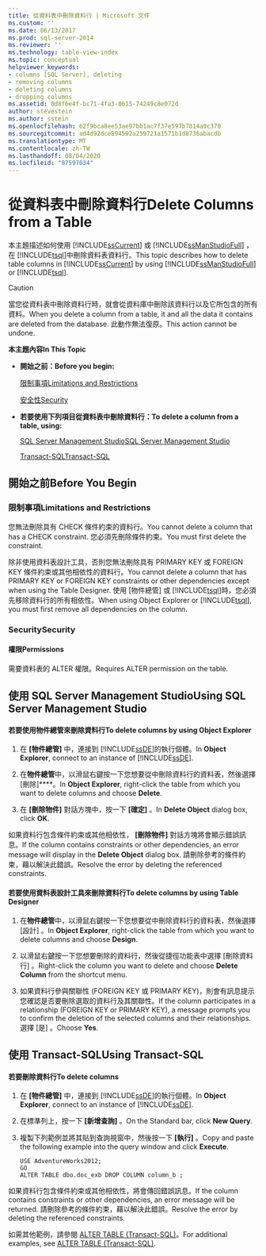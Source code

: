 ```yaml
---
title: 從資料表中刪除資料行 | Microsoft 文件
ms.custom: ''
ms.date: 06/13/2017
ms.prod: sql-server-2014
ms.reviewer: ''
ms.technology: table-view-index
ms.topic: conceptual
helpviewer_keywords:
- columns [SQL Server], deleting
- removing columns
- deleting columns
- dropping columns
ms.assetid: 0d8f6e4f-bc71-4fa3-8615-74249c8e072d
author: stevestein
ms.author: sstein
ms.openlocfilehash: 62f9bca8ee53ae97bb1ac7f37e597b7814a0c370
ms.sourcegitcommit: ad4d92dce894592a259721a1571b1d8736abacdb
ms.translationtype: MT
ms.contentlocale: zh-TW
ms.lasthandoff: 08/04/2020
ms.locfileid: "87597034"
---
```

# <a name="delete-columns-from-a-table"></a><span data-ttu-id="8dfa2-102">從資料表中刪除資料行</span><span class="sxs-lookup"><span data-stu-id="8dfa2-102">Delete Columns from a Table</span></span>
  <span data-ttu-id="8dfa2-103">本主題描述如何使用 [!INCLUDE[ssCurrent](../../includes/sscurrent-md.md)] 或 [!INCLUDE[ssManStudioFull](../../includes/ssmanstudiofull-md.md)] ，在 [!INCLUDE[tsql](../../includes/tsql-md.md)]中刪除資料表資料行。</span><span class="sxs-lookup"><span data-stu-id="8dfa2-103">This topic describes how to delete table columns in [!INCLUDE[ssCurrent](../../includes/sscurrent-md.md)] by using [!INCLUDE[ssManStudioFull](../../includes/ssmanstudiofull-md.md)] or [!INCLUDE[tsql](../../includes/tsql-md.md)].</span></span>  
  
> [!CAUTION]  
>  <span data-ttu-id="8dfa2-104">當您從資料表中刪除資料行時，就會從資料庫中刪除該資料行以及它所包含的所有資料。</span><span class="sxs-lookup"><span data-stu-id="8dfa2-104">When you delete a column from a table, it and all the data it contains are deleted from the database.</span></span> <span data-ttu-id="8dfa2-105">此動作無法復原。</span><span class="sxs-lookup"><span data-stu-id="8dfa2-105">This action cannot be undone.</span></span>  
  
 <span data-ttu-id="8dfa2-106">**本主題內容**</span><span class="sxs-lookup"><span data-stu-id="8dfa2-106">**In This Topic**</span></span>  
  
-   <span data-ttu-id="8dfa2-107">**開始之前：**</span><span class="sxs-lookup"><span data-stu-id="8dfa2-107">**Before you begin:**</span></span>  
  
     [<span data-ttu-id="8dfa2-108">限制事項</span><span class="sxs-lookup"><span data-stu-id="8dfa2-108">Limitations and Restrictions</span></span>](#Restrictions)  
  
     [<span data-ttu-id="8dfa2-109">安全性</span><span class="sxs-lookup"><span data-stu-id="8dfa2-109">Security</span></span>](#Security)  
  
-   <span data-ttu-id="8dfa2-110">**若要使用下列項目從資料表中刪除資料行：**</span><span class="sxs-lookup"><span data-stu-id="8dfa2-110">**To delete a column from a table, using:**</span></span>  
  
     [<span data-ttu-id="8dfa2-111">SQL Server Management Studio</span><span class="sxs-lookup"><span data-stu-id="8dfa2-111">SQL Server Management Studio</span></span>](#SSMSProcedure)  
  
     [<span data-ttu-id="8dfa2-112">Transact-SQL</span><span class="sxs-lookup"><span data-stu-id="8dfa2-112">Transact-SQL</span></span>](#TsqlProcedure)  
  
##  <a name="before-you-begin"></a><a name="BeforeYouBegin"></a> <span data-ttu-id="8dfa2-113">開始之前</span><span class="sxs-lookup"><span data-stu-id="8dfa2-113">Before You Begin</span></span>  
  
###  <a name="limitations-and-restrictions"></a><a name="Restrictions"></a> <span data-ttu-id="8dfa2-114">限制事項</span><span class="sxs-lookup"><span data-stu-id="8dfa2-114">Limitations and Restrictions</span></span>  
 <span data-ttu-id="8dfa2-115">您無法刪除具有 CHECK 條件約束的資料行。</span><span class="sxs-lookup"><span data-stu-id="8dfa2-115">You cannot delete a column that has a CHECK constraint.</span></span> <span data-ttu-id="8dfa2-116">您必須先刪除條件約束。</span><span class="sxs-lookup"><span data-stu-id="8dfa2-116">You must first delete the constraint.</span></span>  
  
 <span data-ttu-id="8dfa2-117">除非使用資料表設計工具，否則您無法刪除具有 PRIMARY KEY 或 FOREIGN KEY 條件約束或其他相依性的資料行。</span><span class="sxs-lookup"><span data-stu-id="8dfa2-117">You cannot delete a column that has PRIMARY KEY or FOREIGN KEY constraints or other dependencies except when using the Table Designer.</span></span> <span data-ttu-id="8dfa2-118">使用 [物件總管] 或 [!INCLUDE[tsql](../../includes/tsql-md.md)]時，您必須先移除資料行的所有相依性。</span><span class="sxs-lookup"><span data-stu-id="8dfa2-118">When using Object Explorer or [!INCLUDE[tsql](../../includes/tsql-md.md)], you must first remove all dependencies on the column.</span></span>  
  
###  <a name="security"></a><a name="Security"></a> <span data-ttu-id="8dfa2-119">Security</span><span class="sxs-lookup"><span data-stu-id="8dfa2-119">Security</span></span>  
  
####  <a name="permissions"></a><a name="Permissions"></a> <span data-ttu-id="8dfa2-120">權限</span><span class="sxs-lookup"><span data-stu-id="8dfa2-120">Permissions</span></span>  
 <span data-ttu-id="8dfa2-121">需要資料表的 ALTER 權限。</span><span class="sxs-lookup"><span data-stu-id="8dfa2-121">Requires ALTER permission on the table.</span></span>  
  
##  <a name="using-sql-server-management-studio"></a><a name="SSMSProcedure"></a> <span data-ttu-id="8dfa2-122">使用 SQL Server Management Studio</span><span class="sxs-lookup"><span data-stu-id="8dfa2-122">Using SQL Server Management Studio</span></span>  
  
#### <a name="to-delete-columns-by-using-object-explorer"></a><span data-ttu-id="8dfa2-123">若要使用物件總管來刪除資料行</span><span class="sxs-lookup"><span data-stu-id="8dfa2-123">To delete columns by using Object Explorer</span></span>  
  
1.  <span data-ttu-id="8dfa2-124">在 **[物件總管]** 中，連接到 [!INCLUDE[ssDE](../../includes/ssde-md.md)]的執行個體。</span><span class="sxs-lookup"><span data-stu-id="8dfa2-124">In **Object Explorer**, connect to an instance of [!INCLUDE[ssDE](../../includes/ssde-md.md)].</span></span>  
  
2.  <span data-ttu-id="8dfa2-125">在**物件總管**中，以滑鼠右鍵按一下您想要從中刪除資料行的資料表，然後選擇 [刪除]\*\*\*\*。</span><span class="sxs-lookup"><span data-stu-id="8dfa2-125">In **Object Explorer**, right-click the table from which you want to delete columns and choose **Delete**.</span></span>  
  
3.  <span data-ttu-id="8dfa2-126">在 **[刪除物件]** 對話方塊中，按一下 **[確定]** 。</span><span class="sxs-lookup"><span data-stu-id="8dfa2-126">In **Delete Object** dialog box, click **OK**.</span></span>  
  
 <span data-ttu-id="8dfa2-127">如果資料行包含條件約束或其他相依性， **[刪除物件]** 對話方塊將會顯示錯誤訊息。</span><span class="sxs-lookup"><span data-stu-id="8dfa2-127">If the column contains constraints or other dependencies, an error message will display in the **Delete Object** dialog box.</span></span> <span data-ttu-id="8dfa2-128">請刪除參考的條件約束，藉以解決此錯誤。</span><span class="sxs-lookup"><span data-stu-id="8dfa2-128">Resolve the error by deleting the referenced constraints.</span></span>  
  
#### <a name="to-delete-columns-by-using-table-designer"></a><span data-ttu-id="8dfa2-129">若要使用資料表設計工具來刪除資料行</span><span class="sxs-lookup"><span data-stu-id="8dfa2-129">To delete columns by using Table Designer</span></span>  
  
1.  <span data-ttu-id="8dfa2-130">在**物件總管**中，以滑鼠右鍵按一下您想要從中刪除資料行的資料表，然後選擇 [設計]  。</span><span class="sxs-lookup"><span data-stu-id="8dfa2-130">In **Object Explorer**, right-click the table from which you want to delete columns and choose **Design**.</span></span>  
  
2.  <span data-ttu-id="8dfa2-131">以滑鼠右鍵按一下您想要刪除的資料行，然後從捷徑功能表中選擇 [刪除資料行]  。</span><span class="sxs-lookup"><span data-stu-id="8dfa2-131">Right-click the column you want to delete and choose **Delete Column** from the shortcut menu.</span></span>  
  
3.  <span data-ttu-id="8dfa2-132">如果資料行參與關聯性 (FOREIGN KEY 或 PRIMARY KEY)，則會有訊息提示您確認是否要刪除選取的資料行及其關聯性。</span><span class="sxs-lookup"><span data-stu-id="8dfa2-132">If the column participates in a relationship (FOREIGN KEY or PRIMARY KEY), a message prompts you to confirm the deletion of the selected columns and their relationships.</span></span> <span data-ttu-id="8dfa2-133">選擇 [是]  。</span><span class="sxs-lookup"><span data-stu-id="8dfa2-133">Choose **Yes**.</span></span>  
  
##  <a name="using-transact-sql"></a><a name="TsqlProcedure"></a> <span data-ttu-id="8dfa2-134">使用 Transact-SQL</span><span class="sxs-lookup"><span data-stu-id="8dfa2-134">Using Transact-SQL</span></span>  
  
#### <a name="to-delete-columns"></a><span data-ttu-id="8dfa2-135">若要刪除資料行</span><span class="sxs-lookup"><span data-stu-id="8dfa2-135">To delete columns</span></span>  
  
1.  <span data-ttu-id="8dfa2-136">在 **[物件總管]** 中，連接到 [!INCLUDE[ssDE](../../includes/ssde-md.md)]的執行個體。</span><span class="sxs-lookup"><span data-stu-id="8dfa2-136">In **Object Explorer**, connect to an instance of [!INCLUDE[ssDE](../../includes/ssde-md.md)].</span></span>  
  
2.  <span data-ttu-id="8dfa2-137">在標準列上，按一下 **[新增查詢]** 。</span><span class="sxs-lookup"><span data-stu-id="8dfa2-137">On the Standard bar, click **New Query**.</span></span>  
  
3.  <span data-ttu-id="8dfa2-138">複製下列範例並將其貼到查詢視窗中，然後按一下 **[執行]** 。</span><span class="sxs-lookup"><span data-stu-id="8dfa2-138">Copy and paste the following example into the query window and click **Execute**.</span></span>  
  
    ```  
    USE AdventureWorks2012;  
    GO  
    ALTER TABLE dbo.doc_exb DROP COLUMN column_b ;  
    ```  
  
 <span data-ttu-id="8dfa2-139">如果資料行包含條件約束或其他相依性，將會傳回錯誤訊息。</span><span class="sxs-lookup"><span data-stu-id="8dfa2-139">If the column contains constraints or other dependencies, an error message will be returned.</span></span> <span data-ttu-id="8dfa2-140">請刪除參考的條件約束，藉以解決此錯誤。</span><span class="sxs-lookup"><span data-stu-id="8dfa2-140">Resolve the error by deleting the referenced constraints.</span></span>  
  
 <span data-ttu-id="8dfa2-141">如需其他範例，請參閱 [ALTER TABLE &#40;Transact-SQL&#41;](/sql/t-sql/statements/alter-table-transact-sql)。</span><span class="sxs-lookup"><span data-stu-id="8dfa2-141">For additional examples, see [ALTER TABLE &#40;Transact-SQL&#41;](/sql/t-sql/statements/alter-table-transact-sql).</span></span>  
  
##  <a name="FollowUp"></a>  
